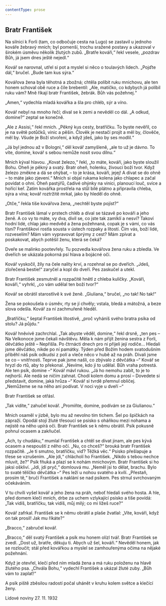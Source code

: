 ```yaml
---
contentType: prose
---
```


## Bratr František

Na silnici k Forli (tam, co odbočuje cesta na Lugo) se zastavil u jednoho kováře žebravý mnich; byl pomenší, trochu sražené postavy a ukazoval v širokém úsměvu několik žlutých zubů. „Bratře kováři,“ řekl vesele, „pozdrav Bůh, já jsem dnes ještě nejedl.“

Kovář se narovnal, utřel si pot a myslel si něco o toulavých lidech. „Pojďte dál,“ bručel. „Bude tam kus sýra.“

Kovářova žena byla těhotná a zbožná; chtěla políbit ruku mnichovu, ale ten honem schoval obě ruce a čile brebentil: „Ale, matičko, co kdybych já políbil ruku vám? Mně říkají bratr František, žebrák. Bůh vás požehnej.“

„Amen,“ vydechla mladá kovářka a šla pro chléb, sýr a víno.

Kovář nebyl na mnoho řečí; díval se k zemi a nevěděl co dál. „A odkud, domine?“ zeptal se konečně.

„Ale z Assisi,“ řekl mnich. „Pěkný kus cesty, bratříčku. To byste nevěřil, co je na světě potůčků, vinic a pěšin. Člověk je nestačí projít a měl by, člověče, měl by. Všude je Boží stvoření, a když jdeš, jako by ses modlil.“

„Já byl jednou až v Bologni,“ děl kovář zamyšleně, „ale to už je dávno. To víte, domine, kovář s sebou nemůže nosit svou dílnu.“

Mnich kýval hlavou. „Kovat železo,“ řekl, „to máte, kováři, jako byste sloužil Bohu. Oheň je pěkný a svatý. Bratr oheň, holenku, živoucí boží tvor. Když železo změkne a dá se ohýbat, – to je krása, kováři, jejej! A dívat se do ohně – to máte jako zjevení.“ Mnich si objal rukama kolena jako chlapec a začal povídat o ohni. Oheň pastýřů, čadivé ohýnky na vinici, planoucí louč, svíce a hořící keř. Zatím kovářka prostřela na stůl bílé plátno a připravila chleba, sýra a vína; kovář roztržitě mrkal, jako by hleděl do ohně.

„Otče,“ řekla tiše kovářova žena, „nechtěl byste pojíst?“

Bratr František lámal v prstech chléb a díval se tázavě po kováři a jeho ženě. A co vy to máte, vy dva, divil se, co jste tak zamlklí a nesví? Takoví hodní lidé, chlap jako medvěd a žena požehnaná, copak je s vámi, co vás tísní? Františkovi rostla sousta v ústech rozpaky a lítostí. Čím vás, boží lidé, rozveselím? Mám vám vypravovat šprýmy z cest? Mám zpívat a poskakovat, abych potěšil ženu, která se čeká?

Dveře se malinko pootevřely. Tu pozvedla kovářova žena ruku a zbledla. Ve dveřích se ukázala pokorná psí hlava a bojácné oči.

Kovář vyskočil, žíly na čele nality krví, a rozehnal se po dveřích. „Jdeš, zlořečená bestie!“ zaryčel a kopl do dveří. Pes zaskučel a utekl.

Bratr František zesmutněl a rozpačitě hnětl z chleba kuličky. „Kováři, kováři,“ vyhrkl, „co vám udělal ten boží tvor?“

Kovář se obrátil starostlivě k své ženě. „Giuliana,“ bručel, „no tak! No tak!“

Žena se pokoušela o úsměv, rty se jí chvěly; vstala, bledá a mátožná, a beze slova odešla. Kovář za ní zachmuřeně hleděl.

„Bratříčku,“ šeptal František lítostivě, „proč vyháníš svého bratra psíka od stolu? Já půjdu.“

Kovář hněvivě zachrchlal. „Tak abyste věděl, domine,“ řekl drsně, „ten pes – Na Velkonoce jsme čekali návštěvu. Měla k nám přijít ženina sestra z Forli, děvčátko ještě – Nepřišla. Po čtrnácti dnech pro ni přijeli její rodiče… Hledali jsme děvčátko, nikde po ní památky. Týden před Božím hodem svatodušním přiběhl náš psík odkudsi z polí a vleče něco v hubě až na práh. Dívali jsme se co – vnitřnosti. Teprve pak jsme našli, co zbývalo z děvčátka –“ Kovář se hryzl do rtů, aby to překonal. „Nevíme, kdo jí to udělal. Bůh vraha potrestá. Ale ten psík, domine –“ Kovář mávl rukou. „Já ho nemohu zabít, to je to nejhorší. Ale nedá se ničím zahnat. Chodí kolem domu a prosí – Dovedete si představit, domine, jaká hrůza –“ Kovář si tvrdě přemnul obličej. „Nemůžeme se na něho ani podívat. V noci vyje u dveří –“

Bratr František se otřásl.

„Tak vidíte,“ zahučel kovář. „Promiňte, domine, podívám se za Giulianou.“

Mnich osaměl v jizbě, bylo mu až nevolno tím tichem. Šel po špičkách na zápraží. Opodál stojí žluté třesoucí se psisko s oháňkou mezi nohama a nejistě na něho upírá oči. Bratr František se k němu obrátil. Psík pokusně pohnul ocasem a zakňučel.

„Ach, ty chudáku,“ mumlal František a chtěl se dívat jinam, ale pes kývá ocasem a nespouští z něho očí. „Nu, co chceš?“ brouká bratr František rozpačitě. „Je ti smutno, bratříčku, viď? Těžká věc.“ Psisko přešlapuje a třese se vzrušením. „Ale jdi,“ chlácholí ho František. „Nikdo s tebou nechce mluvit, že?“ Psík fňuká a plazí se k nohám mnichovým. Bratr František si ho jaksi oškliví. „Jdi, jdi pryč,“ domlouvá mu. „Neměl jsi to dělat, brachu. Bylo to svaté tělíčko děvčátka –“ Pes leží u nohou svatého a kvílí. „Přestaň, prosím tě,“ bručí František a naklání se nad psíkem. Pes strnul svrchovaným očekáváním.

V tu chvíli vyšel kovář a jeho žena na práh, neboť hledali svého hosta. A hle, před domem klečí mnich, drbe za uchem vzlykající psisko a tiše povídá: „Tak vidíš, bratříčku, tak vidíš, můj milý; co mi lížeš ruce?“

Kovář zafrkal. František se k němu obrátil a plaše žvatlal: „Víte, kováři, když on tak prosil! Jak mu říkáte?“

„Bracco,“ zabručel kovář.

„Bracco,“ děl svatý František a psík mu honem olízl tvář. Bratr František se zvedl. „Dost už, bratře, děkuju ti. Abych už šel, kováři.“ Nevěděl honem, jak se rozloučit; stál před kovářkou a myslel se zamhouřenýma očima na nějaké požehnání.

Když je otevřel, klečí před ním mladá žena a má ruku položenu na hlavě žlutého psa. „Chvála Bohu,“ vydechl František a ukázal žluté zuby. „Bůh vám to zaplať!“

A psík piště zběsilou radostí počal uhánět v kruhu kolem světce a klečící ženy.

Lidové noviny 27. 11. 1932
